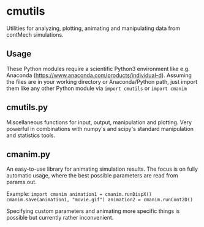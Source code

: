 cmutils
=======

Utilities for analyzing, plotting, animating and manipulating data from contMech simulations.

Usage
-----
These Python modules require a scientific Python3 environment like e.g. Anaconda (https://www.anaconda.com/products/individual-d). 
Assuming the files are in your working directory or Anaconda/Python path, just import them like any other Python module via
`import cmutils` 
or
`import cmanim`

cmutils.py
----------
Miscellaneous functions for input, output, manipulation and plotting.
Very powerful in combinations with numpy's and scipy's standard manipulation and statistics tools.

cmanim.py
---------
An easy-to-use library for animating simulation results.
The focus is on fully automatic usage, where the best possible parameters are read from params.out. 

Example:
`import cmanim
animation1 = cmanim.runDispX()
cmanim.save(animation1, "movie.gif")
animation2 = cmanim.runCont2D()`

Specifying custom parameters and animating more specific things is possible but currently rather inconvenient.

